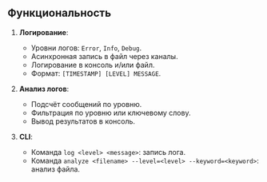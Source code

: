 ## Функциональность
1. **Логирование**:
   - Уровни логов: `Error`, `Info`, `Debug`.
   - Асинхронная запись в файл через каналы.
   - Логирование в консоль и/или файл.
   - Формат: `[TIMESTAMP] [LEVEL] MESSAGE`.

2. **Анализ логов**:
   - Подсчёт сообщений по уровню.
   - Фильтрация по уровню или ключевому слову.
   - Вывод результатов в консоль.

3. **CLI**:
   - Команда `log <level> <message>`: запись лога.
   - Команда `analyze <filename> --level=<level> --keyword=<keyword>`: анализ файла.
